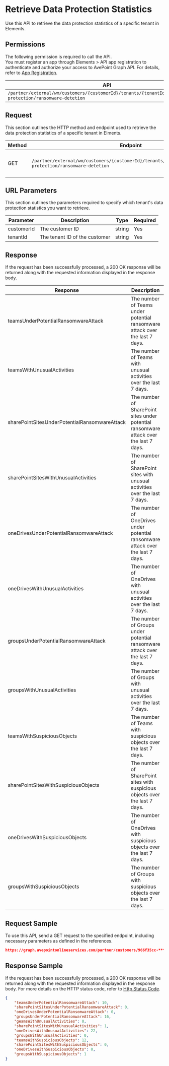 # Retrieve Data Protection Statistics

Use this API to retrieve the data protection statistics of a specific tenant in Elements.  

## Permissions  

The following permission is required to call the API.  
You must register an app through Elements > API app registration to authenticate and authorize your access to AvePoint Graph API. For details, refer to [App Registration](https://cdn.avepoint.com/assets/apelements-webhelp/avepoint-elements-for-partners/index.htm#!Documents/appregistration.htm).

| API | Permission |
|-----------|-----------|
| `/partner/external/wm/customers/{customerId}/tenants/{tenantId}/overview/data-protection/ransomware-detetion` | elements.wm.read.all |  


## Request

This section outlines the HTTP method and endpoint used to retrieve the data protection statistics of a specific tenant in Elments.

| Method | Endpoint | Description |
|-----------|-----------|-----------|
|GET|`/partner/external/wm/customers/{customerId}/tenants/{tenantId}/overview/data-protection/ransomware-detetion`|Retrieves the data protection statistics.|

## URL Parameters

This section outlines the parameters required to specify which tenant's data protection statistics you want to retrieve.

| Parameter | Description | Type | Required |
| --- | --- | --- | --- |
| customerId | The customer ID | string | Yes |
| tenantId | The tenant ID of the customer | string | Yes |


## Response

If the request has been successfully processed, a 200 OK response will be returned along with the requested information displayed in the response body.

| Response | Description | Type |
| --- | --- | --- |
| teamsUnderPotentialRansomwareAttack | The number of Teams under potential ransomware attack over the last 7 days. | integer |
| teamsWithUnusualActivities | The number of Teams with unusual activities over the last 7 days. | integer |
| sharePointSitesUnderPotentialRansomwareAttack | The number of SharePoint sites under potential ransomware attack over the last 7 days.  | integer |
| sharePointSitesWithUnusualActivities | The number of SharePoint sites with unusual activities over the last 7 days. | integer |
| oneDrivesUnderPotentialRansomwareAttack | The number of OneDrives under potential ransomware attack over the last 7 days. | integer |
| oneDrivesWithUnusualActivities | The number of OneDrives with unusual activities over the last 7 days. | integer |
| groupsUnderPotentialRansomwareAttack | The number of Groups under potential ransomware attack over the last 7 days. | integer |
| groupsWithUnusualActivities | The number of Groups with unusual activities over the last 7 days. | integer |
| teamsWithSuspiciousObjects | The number of Teams with suspicious objects over the last 7 days. | integer |
| sharePointSitesWithSuspiciousObjects | The number of SharePoint sites with suspicious objects over the last 7 days. | integer |
| oneDrivesWithSuspiciousObjects | The number of OneDrives with suspicious objects over the last 7 days. | integer |
| groupsWithSuspiciousObjects | The number of Groups with suspicious objects over the last 7 days. | integer |


## Request Sample

To use this API, send a GET request to the specified endpoint, including necessary parameters as defined in the references.

```json
https://graph.avepointonlineservices.com/partner/customers/966f35cc-****-4070-****-25cd****2a07/tenants/0c7715b3-****-4c4c-****-f363****acec/overview/data-protection/ransomware-detetion
```

## Response Sample

If the request has been successfully processed, a 200 OK response will be returned along with the requested information displayed in the response body. For more details on the HTTP status code, refer to [Http Status Code](https://learn.avepoint.com/docs/Use-AvePoint-Graph-API.html#http-status-code).

```json 
{
    "teamsUnderPotentialRansomwareAttack": 10,
    "sharePointSitesUnderPotentialRansomwareAttack": 0,
    "oneDrivesUnderPotentialRansomwareAttack": 0,
    "groupsUnderPotentialRansomwareAttack": 16,
    "geamsWithUnusualActivities": 0,
    "sharePointSitesWithUnusualActivities": 1,
    "oneDrivesWithUnusualActivities": 22,
    "groupsWithUnusualActivities": 0,
    "teamsWithSuspiciousObjects": 12,
    "sharePointSitesWithSuspiciousObjects": 0,
    "oneDrivesWithSuspiciousObjects": 0,
    "groupsWithSuspiciousObjects": 1
}